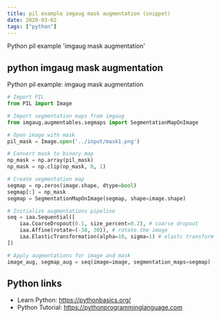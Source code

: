 ```yaml
---
title: pil example imgaug mask augmentation (snippet)
date: 2020-03-02
tags: ["python"]
---
```

Python pil example 'imgaug mask augmentation'


## python imgaug mask augmentation

Python pil example: imgaug mask augmentation

```python
# Import PIL
from PIL import Image

# Import segmentation maps from imgaug
from imgaug.augmentables.segmaps import SegmentationMapOnImage

# Open image with mask
pil_mask = Image.open('../input/mask1.png')

# Convert mask to binary map
np_mask = np.array(pil_mask)
np_mask = np.clip(np_mask, 0, 1)

# Create segmentation map
segmap = np.zeros(image.shape, dtype=bool)
segmap[:] = np_mask
segmap = SegmentationMapOnImage(segmap, shape=image.shape)

# Initialize augmentations pipeline
seq = iaa.Sequential([
    iaa.CoarseDropout(0.1, size_percent=0.2), # coarse dropout
    iaa.Affine(rotate=(-30, 30)), # rotate the image
    iaa.ElasticTransformation(alpha=10, sigma=1) # elastc transform
])

# Apply augmentations for image and mask
image_aug, segmap_aug = seq(image=image, segmentation_maps=segmap)

```

## Python links

- Learn Python: https://pythonbasics.org/
- Python Tutorial: https://pythonprogramminglanguage.com
